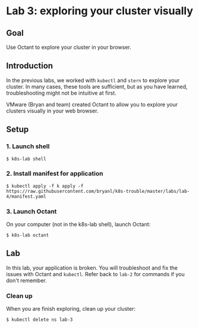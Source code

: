 # Lab 3: exploring your cluster visually

## Goal

Use Octant to explore your cluster in your browser.

## Introduction

In the previous labs, we worked with `kubectl` and `stern` to explore
your cluster. In many cases, these tools are sufficient, but as you
have learned, troubleshooting might not be intuitive at first.

VMware (Bryan and team) created Octant to allow you to explore your clusters
visually in your web browser.

## Setup

### 1. Launch shell

`$ k8s-lab shell`

### 2. Install manifest for application

`$ kubectl apply -f k apply -f https://raw.githubusercontent.com/bryanl/k8s-trouble/master/labs/lab-4/manifest.yaml`

### 3. Launch Octant

On your computer (not in the k8s-lab shell), launch Octant:

`$ k8s-lab octant`

## Lab

In this lab, your application is broken. You will troubleshoot and 
fix the issues with Octant and `kubectl`. Refer back to `lab-2` for 
commands if you don't remember.

### Clean up

When you are finish exploring, clean up your cluster:

`$ kubectl delete ns lab-3`
